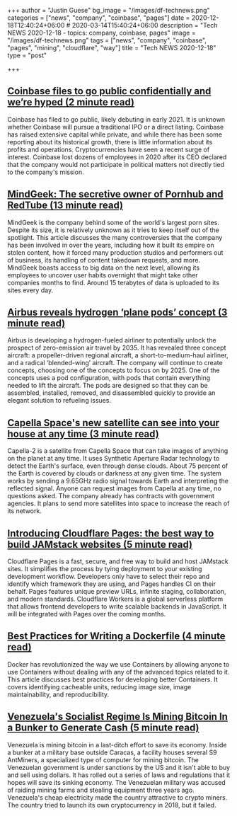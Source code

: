 +++
author = "Justin Guese"
bg_image = "/images/df-technews.png"
categories = ["news", "company", "coinbase", "pages"]
date = 2020-12-18T12:40:24+06:00 # 2020-03-14T15:40:24+06:00
description = "Tech NEWS 2020-12-18 - topics: company, coinbase, pages"
image = "/images/df-technews.png"
tags = ["news", "company", "coinbase", "pages", "mining", "cloudflare", "way"]
title = "Tech NEWS 2020-12-18"
type = "post"

+++

## [Coinbase files to go public confidentially and we’re hyped (2 minute read)](https://techcrunch.com/2020/12/17/coinbase-files-to-go-public-confidentially-and-were-hyped//1/01000176758878df-a32c2a58-280d-4578-9504-6aaea98e4934-000000/MT8A2x4BXTdgGF6v0QeG70Nc0YrIpBoOzJbsyf_w8vs=172)

Coinbase has filed to go public, likely debuting in early 2021. It is unknown whether Coinbase will pursue a traditional IPO or a direct listing. Coinbase has raised extensive capital while private, and while there has been some reporting about its historical growth, there is little information about its profits and operations. Cryptocurrencies have seen a recent surge of interest. Coinbase lost dozens of employees in 2020 after its CEO declared that the company would not participate in political matters not directly tied to the company's mission.

## [MindGeek: The secretive owner of Pornhub and RedTube (13 minute read)](https://arstechnica.com/tech-policy/2020/12/mindgeek-the-secretive-owner-of-pornhub-and-redtube//1/01000176758878df-a32c2a58-280d-4578-9504-6aaea98e4934-000000/GaZNg_yC6HgD9kTsIOTorqnxshJwtENuz0o2pK9VTq0=172)

MindGeek is the company behind some of the world's largest porn sites. Despite its size, it is relatively unknown as it tries to keep itself out of the spotlight. This article discusses the many controversies that the company has been involved in over the years, including how it built its empire on stolen content, how it forced many production studios and performers out of business, its handling of content takedown requests, and more. MindGeek boasts access to big data on the next level, allowing its employees to uncover user habits overnight that might take other companies months to find. Around 15 terabytes of data is uploaded to its sites every day.

## [Airbus reveals hydrogen ‘plane pods’ concept (3 minute read)](https://www.euractiv.com/section/aerospace/news/airbus-reveals-hydrogen-plane-pods-concept//1/01000176758878df-a32c2a58-280d-4578-9504-6aaea98e4934-000000/oX0btT-uJBxtTMA7pJHDHzyl-2kHmBA39pQwrLEcPxM=172)

Airbus is developing a hydrogen-fueled airliner to potentially unlock the prospect of zero-emission air travel by 2035. It has revealed three concept aircraft: a propeller-driven regional aircraft, a short-to-medium-haul airliner, and a radical ‘blended-wing’ aircraft. The company will continue to create concepts, choosing one of the concepts to focus on by 2025. One of the concepts uses a pod configuration, with pods that contain everything needed to lift the aircraft. The pods are designed so that they can be assembled, installed, removed, and disassembled quickly to provide an elegant solution to refueling issues.

## [Capella Space's new satellite can see into your house at any time (3 minute read)](https://www.inputmag.com/tech/capella-spaces-new-satellite-can-see-into-your-house-at-any-time/1/01000176758878df-a32c2a58-280d-4578-9504-6aaea98e4934-000000/M5UuUQg5LGxv_uH-TPKyHyvlt9CKMXwqN4u3BA6sYhA=172)

Capella-2 is a satellite from Capella Space that can take images of anything on the planet at any time. It uses Synthetic Aperture Radar technology to detect the Earth's surface, even through dense clouds. About 75 percent of the Earth is covered by clouds or darkness at any given time. The system works by sending a 9.65GHz radio signal towards Earth and interpreting the reflected signal. Anyone can request images from Capella at any time, no questions asked. The company already has contracts with government agencies. It plans to send more satellites into space to increase the reach of its network.

## [Introducing Cloudflare Pages: the best way to build JAMstack websites (5 minute read)](https://blog.cloudflare.com/cloudflare-pages//1/01000176758878df-a32c2a58-280d-4578-9504-6aaea98e4934-000000/heHD0pkg6BicdYtJDyczUfdcWiGP7zClXyXGuoJkY7w=172)

Cloudflare Pages is a fast, secure, and free way to build and host JAMstack sites. It simplifies the process by tying deployment to your existing development workflow. Developers only have to select their repo and identify which framework they are using, and Pages handles CI on their behalf. Pages features unique preview URLs, infinite staging, collaboration, and modern standards. Cloudflare Workers is a global serverless platform that allows frontend developers to write scalable backends in JavaScript. It will be integrated with Pages over the coming months.

## [Best Practices for Writing a Dockerfile (4 minute read)](https://blog.bitsrc.io/best-practices-for-writing-a-dockerfile-68893706c3/1/01000176758878df-a32c2a58-280d-4578-9504-6aaea98e4934-000000/3IVHKbSwuPsKaYPQPIwTqwcEg_s8T4uQut_xIlG-Ah0=172)

Docker has revolutionized the way we use Containers by allowing anyone to use Containers without dealing with any of the advanced topics related to it. This article discusses best practices for developing better Containers. It covers identifying cacheable units, reducing image size, image maintainability, and reproducibility.

## [Venezuela's Socialist Regime Is Mining Bitcoin In a Bunker to Generate Cash (5 minute read)](https://www.vice.com/en/article/k7a3j3/venezuelas-socialist-regime-is-mining-bitcoin-in-a-bunker-to-generate-cash/1/01000176758878df-a32c2a58-280d-4578-9504-6aaea98e4934-000000/uZRp7-0lPd2m9WypQf51Hg7Kdt8O_Wy3eJNZ4dnDXAw=172)

Venezuela is mining bitcoin in a last-ditch effort to save its economy. Inside a bunker at a military base outside Caracas, a facility houses several S9 AntMiners, a specialized type of computer for mining bitcoin. The Venezuelan government is under sanctions by the US and it isn't able to buy and sell using dollars. It has rolled out a series of laws and regulations that it hopes will save its sinking economy. The Venezuelan military was accused of raiding mining farms and stealing equipment three years ago. Venezuela's cheap electricity made the country attractive to crypto miners. The country tried to launch its own cryptocurrency in 2018, but it failed.

